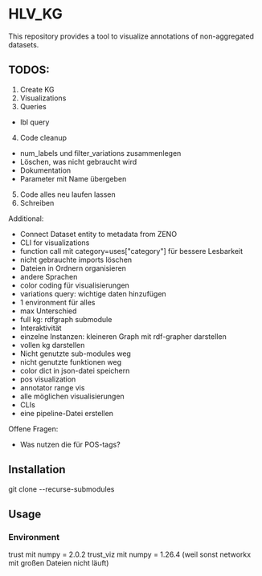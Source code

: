 # HLV_KG
This repository provides a tool to visualize annotations of non-aggregated datasets.

## TODOS:
1. Create KG
2. Visualizations
3. Queries
- lbl query
4. Code cleanup
- num_labels und filter_variations zusammenlegen
- Löschen, was nicht gebraucht wird
- Dokumentation
- Parameter mit Name übergeben
5. Code alles neu laufen lassen
5. Schreiben

Additional:
- Connect Dataset entity to metadata from ZENO
- CLI for visualizations
- function call mit category=uses["category"] für bessere Lesbarkeit
- nicht gebrauchte imports löschen
- Dateien in Ordnern organisieren
- andere Sprachen
- color coding für visualisierungen
- variations query: wichtige daten hinzufügen
- 1 environment für alles
- max Unterschied
- full kg: rdfgraph submodule
- Interaktivität
- einzelne Instanzen: kleineren Graph mit rdf-grapher darstellen
- vollen kg darstellen
- Nicht genutzte sub-modules weg
- nicht genutzte funktionen weg
- color dict in json-datei speichern
- pos visualization
- annotator range vis
- alle möglichen visualisierungen
- CLIs
- eine pipeline-Datei erstellen

Offene Fragen:
- Was nutzen die für POS-tags?

## Installation
git clone --recurse-submodules

## Usage
### Environment
trust mit numpy = 2.0.2
trust_viz mit numpy = 1.26.4 (weil sonst networkx mit großen Dateien nicht läuft)
